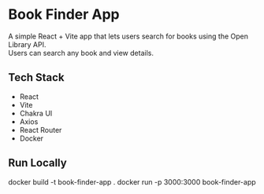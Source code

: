 # Book Finder App 

A simple React + Vite app that lets users search for books using the Open Library API.  
Users can search any book and view details.

## Tech Stack
- React
- Vite
- Chakra UI
- Axios
- React Router
- Docker 

## Run Locally

docker build -t book-finder-app .
docker run -p 3000:3000 book-finder-app
